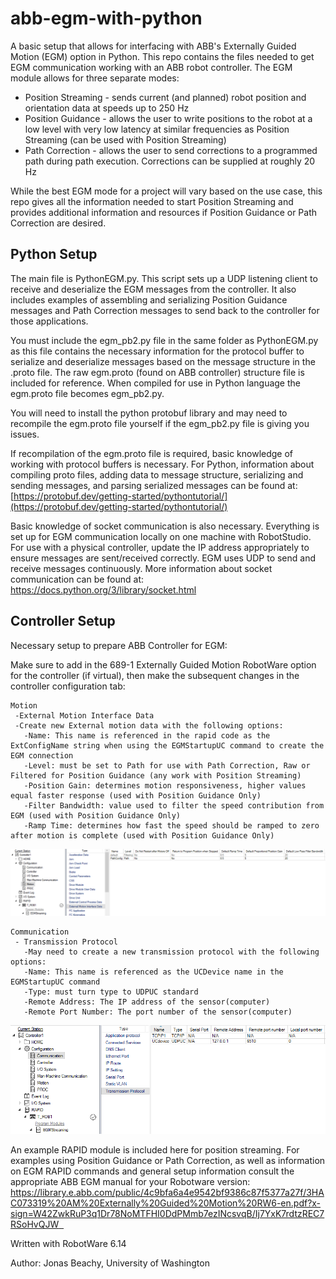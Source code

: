 # abb-egm-with-python
A basic setup that allows for interfacing with ABB's Externally Guided Motion (EGM) option in Python. This repo contains the files needed to get EGM communication working with an ABB robot controller. The EGM module allows for three separate modes:
* Position Streaming - sends current (and planned) robot position and orientation data at speeds up to 250 Hz 
* Position Guidance - allows the user to write positions to the robot at a low level with very low latency at similar frequencies as Position Streaming (can be used with Position Streaming)
* Path Correction - allows the user to send corrections to a programmed path during path execution. Corrections can be supplied at roughly 20 Hz

While the best EGM mode for a project will vary based on the use case, this repo gives all the information needed to start Position Streaming and provides additional information and resources if Position Guidance or Path Correction are desired. 

## Python Setup
The main file is PythonEGM.py. This script sets up a UDP listening client to receive and deserialize the EGM messages from the controller. It also includes examples of assembling and serializing Position Guidance messages and Path Correction messages to send back to the controller for those applications.

You must include the egm_pb2.py file in the same folder as PythonEGM.py as this file contains the necessary information for the protocol buffer to serialize and deserialize messages based on the message structure in the .proto file. The raw egm.proto (found on ABB controller) structure file is included for reference. When compiled for use in Python language the egm.proto file becomes egm_pb2.py.

You will need to install the python protobuf library and may need to recompile the egm.proto file yourself if the egm_pb2.py file is giving you issues.

If recompilation of the egm.proto file is required, basic knowledge of working with protocol buffers is necessary. For Python, information about compiling proto files, adding data to message structure, serializing and sending messages, and parsing serialized messages can be found at: [https://protobuf.dev/getting-started/pythontutorial/](https://protobuf.dev/getting-started/pythontutorial/)

Basic knowledge of socket communication is also necessary. Everything is set up for EGM communication locally on one machine with RobotStudio. For use with a physical controller, update the IP address appropriately to ensure messages are sent/received correctly. EGM uses UDP to send and receive messages continuously. More information about socket communication can be found at: https://docs.python.org/3/library/socket.html

## Controller Setup
Necessary setup to prepare ABB Controller for EGM:

Make sure to add in the 689-1 Externally Guided Motion RobotWare option for the controller (if virtual), then make the subsequent changes in the controller configuration tab:
```
Motion
 -External Motion Interface Data
 -Create new External motion data with the following options:
   -Name: This name is referenced in the rapid code as the ExtConfigName string when using the EGMStartupUC command to create the EGM connection
   -Level: must be set to Path for use with Path Correction, Raw or Filtered for Position Guidance (any work with Position Streaming)
   -Position Gain: determines motion responsiveness, higher values equal faster response (used with Position Guidance Only)
   -Filter Bandwidth: value used to filter the speed contribution from EGM (used with Position Guidance Only)
   -Ramp Time: determines how fast the speed should be ramped to zero after motion is complete (used with Position Guidance Only)            
```
![alt text](imgs/Config_Motion.png)

```  
Communication
 - Transmission Protocol
   -May need to create a new transmission protocol with the following options:
   -Name: This name is referenced as the UCDevice name in the EGMStartupUC command
   -Type: must turn type to UDPUC standard
   -Remote Address: The IP address of the sensor(computer)
   -Remote Port Number: The port number of the sensor(computer)
```
![alt text](imgs/Config_Coms.png)

An example RAPID module is included here for position streaming. For examples using Position Guidance or Path Correction, as well as information on EGM RAPID commands and general setup information consult the appropriate ABB EGM manual for your Robotware version: [https://library.e.abb.com/public/4c9bfa6a4e9542bf9386c87f5377a27f/3HAC073319%20AM%20Externally%20Guided%20Motion%20RW6-en.pdf?x-sign=W42ZwkRuP3q1Dr78NoMTFHI0DdPMmb7ezINcsvqB/Ij7YxK7rdtzREC7RSoHvQJW  ](https://library.abb.com/r?dkg=dkg_instructions%20and%20manuals&q=EGM)

Written with RobotWare 6.14


Author: Jonas Beachy, University of Washington
